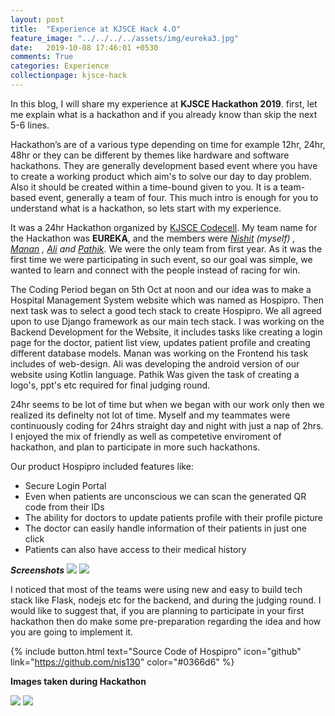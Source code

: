 ```yaml
---
layout: post
title:  "Experience at KJSCE Hack 4.O"
feature_image: "../../../../assets/img/eureka3.jpg"
date:   2019-10-08 17:46:01 +0530
comments: True
categories: Experience
collectionpage: kjsce-hack
---
```

In this blog, I will share my experience at **KJSCE Hackathon 2019**. first, let me explain what is a hackathon and if you already know than skip the next 5-6 lines.

Hackathon’s are of a various type depending on time for example 12hr, 24hr, 48hr or they can be different by themes like hardware and software hackathons. They are generally development based event where you have to create a working product which aim's to solve our day to day problem. Also it should be created within a time-bound given to you. It is a team-based event, generally a team of four. This much intro is enough for you to understand what is a hackathon, so lets start with my experience.

It was a 24hr Hackathon organized by [KJSCE Codecell](http://www.kjscecodecell.com). My team name for the Hackathon was **EUREKA**, and the members were *[Nishit](https://www.linkedin.com/in/nishit-patel-45a8b0136/) (myself) , [Manan](https://www.linkedin.com/in/manan-pandya-435215192/) , [Ali](https://www.linkedin.com/in/ali-solanki-2a1227192/) and [Pathik](https://www.linkedin.com/in/pathik-ghugare-4b7b60191/)*. We were the only team from first year. As it was the first time we were participating in such event, so our goal was simple, we wanted to learn and connect with the people instead of racing for win.

The Coding Period began on 5th Oct at noon and our idea was to make a Hospital Management System website which was named as Hospipro. Then next task was to select a good tech stack to create Hospipro. We all agreed upon to use Django framework as our main tech stack. I was working on the Backend Development for the Website, it includes tasks like creating a login page for the doctor, patient list view, updates patient profile and creating different database models. Manan was working on the Frontend his task includes of web-design. Ali was developing the android version of our website using Kotlin language. Pathik Was given the task of creating a logo's, ppt's etc required for final judging round.

24hr seems to be lot of time but when we began with our work only then we realized its definelty not lot of time. Myself and my teammates were continuously coding for 24hrs straight day and night with just a nap of 2hrs. I enjoyed the mix of friendly as well as competetive enviroment of hackathon, and plan to participate in more such hackathons.

Our product Hospipro included features like:
* Secure Login Portal
* Even when patients are unconscious we can scan the generated QR code from their IDs
* The ability for doctors to update patients profile with their profile picture
* The doctor can easily handle information of their patients in just one click
* Patients can also have access to their medical history


***Screenshots***
![](../../../../assets/img/home.png)
![](../../../../assets/img/login.png)


I noticed that most of the teams were using new and easy to build tech stack like Flask, nodejs etc for the backend, and during the judging round. I would like to suggest that, if you are planning to participate in your first hackathon then do make some pre-preparation regarding the idea and how you are going to implement it.

{% include button.html  text="Source Code of Hospipro" icon="github" link="https://github.com/nis130" color="#0366d6" %}



**Images taken during Hackathon**

![](../../../../assets/img/feature.jpg)
![](../../../../assets/img/image2.jpeg)

